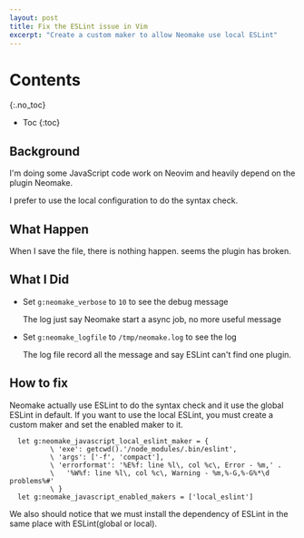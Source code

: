 ```yaml
---
layout: post
title: Fix the ESLint issue in Vim
excerpt: "Create a custom maker to allow Neomake use local ESLint"
---
```

# Contents
{:.no_toc}

* Toc
{:toc}

## Background
I'm doing some JavaScript code work on Neovim and heavily depend on the plugin Neomake.

I prefer to use the local configuration to do the syntax check.

## What Happen
When I save the file, there is nothing happen. seems the plugin has broken.

## What I Did
+ Set `g:neomake_verbose` to `10` to see the debug message

  The log just say Neomake start a async job, no more useful message

+ Set `g:neomake_logfile` to `/tmp/neomake.log` to see the log

  The log file record all the message and say ESLint can't find one plugin.


## How to fix
Neomake actually use ESLint to do the syntax check and it use the global ESLint in default.
If you want to use the local ESLint, you must create a custom maker and set the enabled maker to it.

~~~
  let g:neomake_javascript_local_eslint_maker = {
          \ 'exe': getcwd().'/node_modules/.bin/eslint',
          \ 'args': ['-f', 'compact'],
          \ 'errorformat': '%E%f: line %l\, col %c\, Error - %m,' .
          \   '%W%f: line %l\, col %c\, Warning - %m,%-G,%-G%*\d problems%#'
          \ }
  let g:neomake_javascript_enabled_makers = ['local_eslint']
~~~

We also should notice that we must install the dependency of ESLint in the same place with ESLint(global or local).
